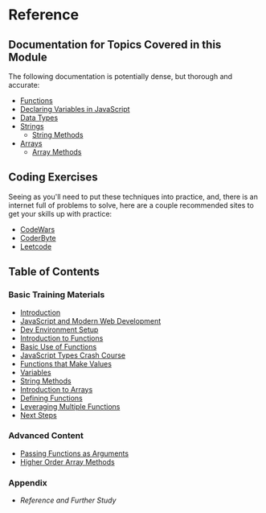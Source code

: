 # Reference

## Documentation for Topics Covered in this Module

The following documentation is potentially dense, but thorough and accurate:

- [Functions](https://developer.mozilla.org/en-US/docs/Web/JavaScript/Reference/Functions)
- [Declaring Variables in JavaScript](https://developer.mozilla.org/en-US/docs/Web/JavaScript/Guide/Grammar_and_types#Declarations)
- [Data Types](https://developer.mozilla.org/en-US/docs/Web/JavaScript/Data_structures)
- [Strings](https://developer.mozilla.org/en-US/docs/Web/JavaScript/Reference/Global_Objects/String)
  - [String Methods](https://developer.mozilla.org/en-US/docs/Web/JavaScript/Reference/Global_Objects/String#Methods_2)
- [Arrays](https://developer.mozilla.org/en-US/docs/Web/JavaScript/Reference/Global_Objects/Array)
  - [Array Methods](https://developer.mozilla.org/en-US/docs/Web/JavaScript/Reference/Global_Objects/Array#Methods_2)


## Coding Exercises

Seeing as you'll need to put these techniques into practice, and, there is an internet full of problems to solve, here are a couple recommended sites to get your skills up with practice:

- [CodeWars](https://www.codewars.com/users/sign_in)
- [CoderByte](https://coderbyte.com/challenges/)
- [Leetcode](https://leetcode.com/problemset/algorithms/)

## Table of Contents

### Basic Training Materials

- [Introduction](../README.md)
- [JavaScript and Modern Web Development](modern_web_development.md)
- [Dev Environment Setup](setup.md)
- [Introduction to Functions](intro_to_javascript_functions.md)
- [Basic Use of Functions](basic_use_of_functions.md)
- [JavaScript Types Crash Course](type_crash_course.md)
- [Functions that Make Values](functions_that_make_values.md)
- [Variables](variables.md)
- [String Methods](string_methods.md)
- [Introduction to Arrays](intro_to_arrays.md)
- [Defining Functions](defining_functions.md)
- [Leveraging Multiple Functions](leveraging_multiple_functions.md)
- [Next Steps](next_steps.md)

### Advanced Content

- [Passing Functions as Arguments](passing_functions_as_arguments.md)
- [Higher Order Array Methods](higher_order_array_methods.md)

### Appendix

- *Reference and Further Study*
